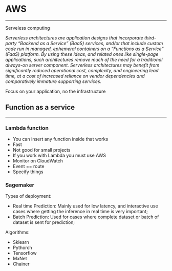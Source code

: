 # AWS
---

Serveless computing

*Serverless architectures are application designs that incorporate third-party “Backend as a Service” (BaaS) services, and/or that include custom code run in managed, ephemeral containers on a “Functions as a Service” (FaaS) platform. By using these ideas, and related ones like single-page applications, such architectures remove much of the need for a traditional always-on server component. Serverless architectures may benefit from significantly reduced operational cost, complexity, and engineering lead time, at a cost of increased reliance on vendor dependencies and comparatively immature supporting services.*

Focus on your application, no the infrastructure

## Function as a service
---

### Lambda function 

- You can insert any function inside that works
- Fast
- Not good for small projects
- If you work with Lambda you must use AWS
- Monitor on CloudWatch
- Event == route
- Specify things


### Sagemaker

Types of deployment:

- Real time Prediction: Mainly used for low latency, and interactive use cases where getting the inference in real time is very important;
- Batch Prediction: Used for cases where complete dataset or batch of dataset is sent for prediction;


Algorithms:

- Sklearn
- Pythorch
- Tensorflow
- MxNet
- Chainer

